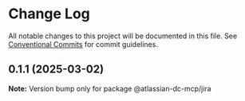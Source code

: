 # Change Log

All notable changes to this project will be documented in this file.
See [Conventional Commits](https://conventionalcommits.org) for commit guidelines.

## 0.1.1 (2025-03-02)

**Note:** Version bump only for package @atlassian-dc-mcp/jira
